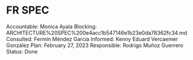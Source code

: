 # FR SPEC

Accountable: Monica Ayala
Blocking: ARCHITECTURE%20SPEC%200e4acc1b547146e1b23e0da78362fc34.md
Consulted: Fermín Méndez García
Informed: Kenny Eduard Vercaemer González
Plan: February 27, 2023
Responsible: Rodrigo Muñoz Guerrero
Status: Done